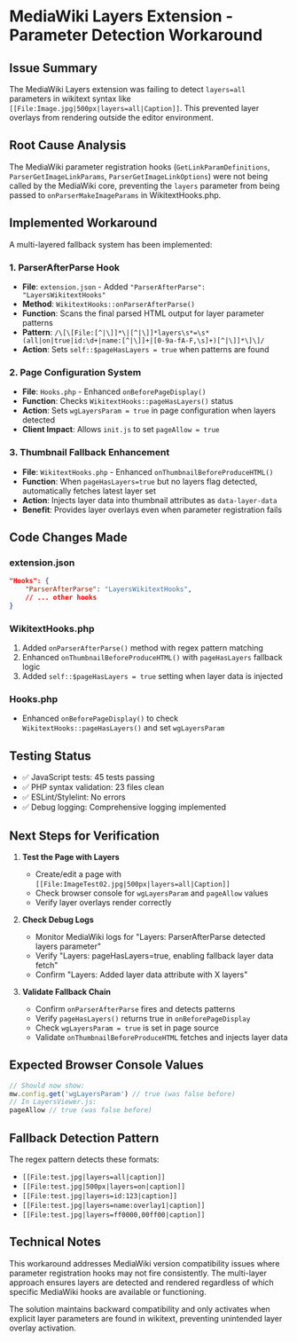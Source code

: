 # MediaWiki Layers Extension - Parameter Detection Workaround

## Issue Summary
The MediaWiki Layers extension was failing to detect `layers=all` parameters in wikitext syntax like `[[File:Image.jpg|500px|layers=all|Caption]]`. This prevented layer overlays from rendering outside the editor environment.

## Root Cause Analysis
The MediaWiki parameter registration hooks (`GetLinkParamDefinitions`, `ParserGetImageLinkParams`, `ParserGetImageLinkOptions`) were not being called by the MediaWiki core, preventing the `layers` parameter from being passed to `onParserMakeImageParams` in WikitextHooks.php.

## Implemented Workaround
A multi-layered fallback system has been implemented:

### 1. ParserAfterParse Hook
- **File**: `extension.json` - Added `"ParserAfterParse": "LayersWikitextHooks"`
- **Method**: `WikitextHooks::onParserAfterParse()` 
- **Function**: Scans the final parsed HTML output for layer parameter patterns
- **Pattern**: `/\[\[File:[^|\]]*\|[^|\]]*layers\s*=\s*(all|on|true|id:\d+|name:[^|\]]+|[0-9a-fA-F,\s]+)[^|\]]*\]\]/`
- **Action**: Sets `self::$pageHasLayers = true` when patterns are found

### 2. Page Configuration System
- **File**: `Hooks.php` - Enhanced `onBeforePageDisplay()`
- **Function**: Checks `WikitextHooks::pageHasLayers()` status
- **Action**: Sets `wgLayersParam = true` in page configuration when layers detected
- **Client Impact**: Allows `init.js` to set `pageAllow = true`

### 3. Thumbnail Fallback Enhancement
- **File**: `WikitextHooks.php` - Enhanced `onThumbnailBeforeProduceHTML()`
- **Function**: When `pageHasLayers=true` but no layers flag detected, automatically fetches latest layer set
- **Action**: Injects layer data into thumbnail attributes as `data-layer-data`
- **Benefit**: Provides layer overlays even when parameter registration fails

## Code Changes Made

### extension.json
```json
"Hooks": {
    "ParserAfterParse": "LayersWikitextHooks",
    // ... other hooks
}
```

### WikitextHooks.php
1. Added `onParserAfterParse()` method with regex pattern matching
2. Enhanced `onThumbnailBeforeProduceHTML()` with `pageHasLayers` fallback logic
3. Added `self::$pageHasLayers = true` setting when layer data is injected

### Hooks.php
- Enhanced `onBeforePageDisplay()` to check `WikitextHooks::pageHasLayers()` and set `wgLayersParam`

## Testing Status
- ✅ JavaScript tests: 45 tests passing
- ✅ PHP syntax validation: 23 files clean
- ✅ ESLint/Stylelint: No errors
- ✅ Debug logging: Comprehensive logging implemented

## Next Steps for Verification

1. **Test the Page with Layers**
   - Create/edit a page with `[[File:ImageTest02.jpg|500px|layers=all|Caption]]`
   - Check browser console for `wgLayersParam` and `pageAllow` values
   - Verify layer overlays render correctly

2. **Check Debug Logs**
   - Monitor MediaWiki logs for "Layers: ParserAfterParse detected layers parameter"
   - Verify "Layers: pageHasLayers=true, enabling fallback layer data fetch"
   - Confirm "Layers: Added layer data attribute with X layers"

3. **Validate Fallback Chain**
   - Confirm `onParserAfterParse` fires and detects patterns
   - Verify `pageHasLayers()` returns true in `onBeforePageDisplay`
   - Check `wgLayersParam = true` is set in page source
   - Validate `onThumbnailBeforeProduceHTML` fetches and injects layer data

## Expected Browser Console Values
```javascript
// Should now show:
mw.config.get('wgLayersParam') // true (was false before)
// In LayersViewer.js:
pageAllow // true (was false before)
```

## Fallback Detection Pattern
The regex pattern detects these formats:
- `[[File:test.jpg|layers=all|caption]]`
- `[[File:test.jpg|500px|layers=on|caption]]` 
- `[[File:test.jpg|layers=id:123|caption]]`
- `[[File:test.jpg|layers=name:overlay1|caption]]`
- `[[File:test.jpg|layers=ff0000,00ff00|caption]]`

## Technical Notes
This workaround addresses MediaWiki version compatibility issues where parameter registration hooks may not fire consistently. The multi-layer approach ensures layers are detected and rendered regardless of which specific MediaWiki hooks are available or functioning.

The solution maintains backward compatibility and only activates when explicit layer parameters are found in wikitext, preventing unintended layer overlay activation.
